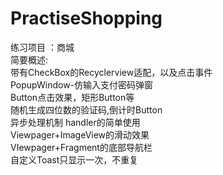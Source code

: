 # PractiseShopping
练习项目 ：商城<br />
简要概述:<br />
带有CheckBox的Recyclerview适配，以及点击事件<br />
PopupWindow-仿输入支付密码弹窗<br />
Button点击效果，矩形Button等<br />
随机生成四位数的验证码,倒计时Button<br />
异步处理机制 handler的简单使用<br />
Viewpager+ImageView的滑动效果<br />
VIewpager+Fragment的底部导航栏<br />
自定义Toast只显示一次，不重复<br />
